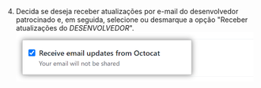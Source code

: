 4. Decida se deseja receber atualizações por e-mail do desenvolvedor patrocinado e, em seguida, selecione ou desmarque a opção "Receber atualizações do _DESENVOLVEDOR_". ![Caixa de seleção para receber atualizações do desenvolvedor patrocinado](/assets/images/help/sponsors/updates-checkbox-manage.png)
